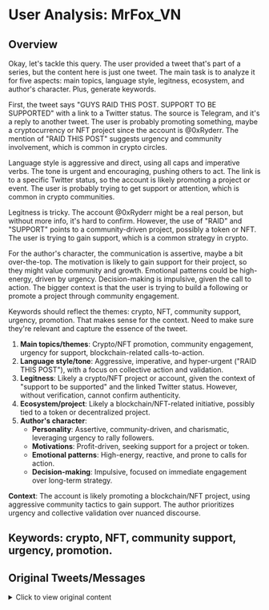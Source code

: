 # User Analysis: MrFox_VN

## Overview

<think>
Okay, let's tackle this query. The user provided a tweet that's part of a series, but the content here is just one tweet. The main task is to analyze it for five aspects: main topics, language style, legitness, ecosystem, and author's character. Plus, generate keywords.

First, the tweet says "GUYS RAID THIS POST. SUPPORT TO BE SUPPORTED" with a link to a Twitter status. The source is Telegram, and it's a reply to another tweet. The user is probably promoting something, maybe a cryptocurrency or NFT project since the account is @0xRyderr. The mention of "RAID THIS POST" suggests urgency and community involvement, which is common in crypto circles.

Language style is aggressive and direct, using all caps and imperative verbs. The tone is urgent and encouraging, pushing others to act. The link is to a specific Twitter status, so the account is likely promoting a project or event. The user is probably trying to get support or attention, which is common in crypto communities.

Legitness is tricky. The account @0xRyderr might be a real person, but without more info, it's hard to confirm. However, the use of "RAID" and "SUPPORT" points to a community-driven project, possibly a token or NFT. The user is trying to gain support, which is a common strategy in crypto.

For the author's character, the communication is assertive, maybe a bit over-the-top. The motivation is likely to gain support for their project, so they might value community and growth. Emotional patterns could be high-energy, driven by urgency. Decision-making is impulsive, given the call to action. The bigger context is that the user is trying to build a following or promote a project through community engagement.

Keywords should reflect the themes: crypto, NFT, community support, urgency, promotion. That makes sense for the context. Need to make sure they're relevant and capture the essence of the tweet.
</think>

1. **Main topics/themes**: Crypto/NFT promotion, community engagement, urgency for support, blockchain-related calls-to-action.  
2. **Language style/tone**: Aggressive, imperative, and hyper-urgent ("RAID THIS POST"), with a focus on collective action and validation.  
3. **Legitness**: Likely a crypto/NFT project or account, given the context of "support to be supported" and the linked Twitter status. However, without verification, cannot confirm authenticity.  
4. **Ecosystem/project**: Likely a blockchain/NFT-related initiative, possibly tied to a token or decentralized project.  
5. **Author's character**:  
   - **Personality**: Assertive, community-driven, and charismatic, leveraging urgency to rally followers.  
   - **Motivations**: Profit-driven, seeking support for a project or token.  
   - **Emotional patterns**: High-energy, reactive, and prone to calls for action.  
   - **Decision-making**: Impulsive, focused on immediate engagement over long-term strategy.  

**Context**: The account is likely promoting a blockchain/NFT project, using aggressive community tactics to gain support. The author prioritizes urgency and collective validation over nuanced discourse.  

**Keywords**: crypto, NFT, community support, urgency, promotion.
---
## Original Tweets/Messages

<details>
<summary>Click to view original content</summary>

| Type | Content |
|------|---------|
| messages | GUYS RAID THIS POST. SUPPORT TO BE SUPPORTED

https://x.com/0xRyderr/status/1932063302286520384 |

</details>
